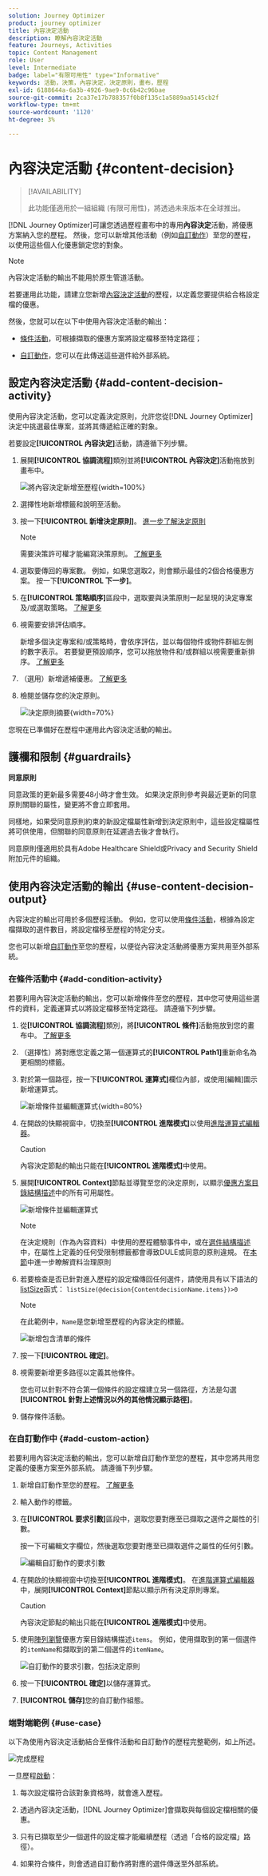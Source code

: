 ```yaml
---
solution: Journey Optimizer
product: journey optimizer
title: 內容決定活動
description: 瞭解內容決定活動
feature: Journeys, Activities
topic: Content Management
role: User
level: Intermediate
badge: label="有限可用性" type="Informative"
keywords: 活動，決策，內容決定，決定原則，畫布，歷程
exl-id: 6188644a-6a3b-4926-9ae9-0c6b42c96bae
source-git-commit: 2ca37e17b788357f0b8f135c1a5889aa5145cb2f
workflow-type: tm+mt
source-wordcount: '1120'
ht-degree: 3%

---
```


# 內容決定活動 {#content-decision}

>[!AVAILABILITY]
>
>此功能僅適用於一組組織 (有限可用性)，將透過未來版本在全球推出。

[!DNL Journey Optimizer]可讓您透過歷程畫布中的專用&#x200B;**內容決定**&#x200B;活動，將優惠方案納入您的歷程。 然後，您可以新增其他活動（例如[自訂動作](../action/about-custom-action-configuration.md)）至您的歷程，以使用這些個人化優惠鎖定您的對象。

>[!NOTE]
>
>內容決定活動的輸出不能用於原生管道活動。

若要運用此功能，請建立您新增[內容決定活動](#add-content-decision-activity)的歷程，以定義您要提供給合格設定檔的優惠。

然後，您就可以在以下中使用內容決定活動的輸出：

* [條件活動](#add-condition-activity)，可根據擷取的優惠方案將設定檔移至特定路徑；

* [自訂動作](#add-custom-action)，您可以在此傳送這些選件給外部系統。

## 設定內容決定活動 {#add-content-decision-activity}

使用內容決定活動，您可以定義決定原則，允許您從[!DNL Journey Optimizer]決定中挑選最佳專案，並將其傳遞給正確的對象。

<!--Their goal is to select the best offers for each profile, while the campaign/journey authoring allows you to indicate how the selected decision items should be presented, including which item attributes to be included in the message.-->

若要設定&#x200B;**[!UICONTROL 內容決定]**&#x200B;活動，請遵循下列步驟。

1. 展開&#x200B;**[!UICONTROL 協調流程]**&#x200B;類別並將&#x200B;**[!UICONTROL 內容決定]**&#x200B;活動拖放到畫布中。

   ![將內容決定新增至歷程](assets/journey-content-decision.png){width=100%}

1. 選擇性地新增標籤和說明至活動。

1. 按一下&#x200B;**[!UICONTROL 新增決定原則]**。 [進一步了解決定原則](../experience-decisioning/create-decision.md)

   >[!NOTE]
   >
   >需要決策許可權才能編寫決策原則。 [了解更多](../experience-decisioning/gs-experience-decisioning.md#steps)

1. 選取要傳回的專案數。 例如，如果您選取2，則會顯示最佳的2個合格優惠方案。 按一下&#x200B;**[!UICONTROL 下一步]**。

1. 在&#x200B;**[!UICONTROL 策略順序]**&#x200B;區段中，選取要與決策原則一起呈現的決定專案及/或選取策略。 [了解更多](../experience-decisioning/create-decision.md#select)

1. 視需要安排評估順序。

   新增多個決定專案和/或策略時，會依序評估，並以每個物件或物件群組左側的數字表示。 若要變更預設順序，您可以拖放物件和/或群組以視需要重新排序。 [了解更多](../experience-decisioning/create-decision.md#evaluation-order)

1. （選用）新增遞補優惠。 [了解更多](../experience-decisioning/create-decision.md#fallback)

1. 檢閱並儲存您的決定原則。

   ![決定原則摘要](assets/journey-content-decision-policy.png){width=70%}<!--reshoot or change screen-->

您現在已準備好在歷程中運用此內容決定活動的輸出。

## 護欄和限制 {#guardrails}

**同意原則**

同意政策的更新最多需要48小時才會生效。 如果決定原則參考與最近更新的同意原則關聯的屬性，變更將不會立即套用。

同樣地，如果受同意原則約束的新設定檔屬性新增到決定原則中，這些設定檔屬性將可供使用，但關聯的同意原則在延遲過去後才會執行。

同意原則僅適用於具有Adobe Healthcare Shield或Privacy and Security Shield附加元件的組織。

## 使用內容決定活動的輸出 {#use-content-decision-output}

內容決定的輸出可用於多個歷程活動。 例如，您可以使用[條件活動](#add-condition-activity)，根據為設定檔擷取的選件數目，將設定檔移至歷程的特定分支。

您也可以新增[自訂動作](#add-custom-action)至您的歷程，以便從內容決定活動將優惠方案共用至外部系統。

### 在條件活動中 {#add-condition-activity}

若要利用內容決定活動的輸出，您可以新增條件至您的歷程，其中您可使用這些選件的資料，定義運算式以將設定檔移至特定路徑。 請遵循下列步驟。

1. 從&#x200B;**[!UICONTROL 協調流程]**&#x200B;類別，將&#x200B;**[!UICONTROL 條件]**&#x200B;活動拖放到您的畫布中。 [了解更多](condition-activity.md#add-condition-activity)

1. （選擇性）將對應您定義之第一個運算式的&#x200B;**[!UICONTROL Path1]**&#x200B;重新命名為更相關的標籤。

1. 對於第一個路徑，按一下&#x200B;**[!UICONTROL 運算式]**&#x200B;欄位內部，或使用[編輯]圖示新增運算式。

   ![新增條件並編輯運算式](assets/journey-content-decision-condition.png){width=80%}

1. 在開啟的快顯視窗中，切換至&#x200B;**[!UICONTROL 進階模式]**&#x200B;以使用[進階運算式編輯器](expression/expressionadvanced.md)。

   >[!CAUTION]
   >
   >內容決定節點的輸出只能在&#x200B;**[!UICONTROL 進階模式]**&#x200B;中使用。

1. 展開&#x200B;**[!UICONTROL Context]**&#x200B;節點並導覽至您的決定原則，以顯示[優惠方案目錄結構描述](../experience-decisioning/catalogs.md#access-catalog-schema)中的所有可用屬性。

   ![新增條件並編輯運算式](assets/journey-content-decision-context.png)

   >[!NOTE]
   >
   >在決定規則（作為內容資料）中使用的歷程體驗事件中，或在[選件結構描述](../experience-decisioning/catalogs.md#access-catalog-schema)中，在屬性上定義的任何受限制標籤都會導致DULE或同意的原則違規。 在[本節](../action/action-privacy.md)中進一步瞭解資料治理原則

1. 若要檢查是否已針對進入歷程的設定檔傳回任何選件，請使用具有以下語法的[listSize](functions/functionlistsize.md)函式： `listSize(@decision{ContentdecisionName.items})>0`

   >[!NOTE]
   >
   >在此範例中，`Name`是您新增至歷程的內容決定的標籤。

   ![新增包含清單](assets/journey-content-decision-condition-list.png)的條件

1. 按一下&#x200B;**[!UICONTROL 確定]**。

1. 視需要新增更多路徑以定義其他條件。

   您也可以針對不符合第一個條件的設定檔建立另一個路徑，方法是勾選&#x200B;**[!UICONTROL 針對上述情況以外的其他情況顯示路徑]**。<!--These profiles will then exit the journey if no other activity is added in that path.-->

1. 儲存條件活動。

### 在自訂動作中 {#add-custom-action}

若要利用內容決定活動的輸出，您可以新增自訂動作至您的歷程，其中您將共用您定義的優惠方案至外部系統。 請遵循下列步驟。

1. 新增自訂動作至您的歷程。 [了解更多](../action/about-custom-action-configuration.md)

1. 輸入動作的標籤。

1. 在&#x200B;**[!UICONTROL 要求引數]**&#x200B;區段中，選取您要對應至已擷取之選件之屬性的引數。

   按一下可編輯文字欄位，然後選取您要對應至已擷取選件之屬性的任何引數。

   ![編輯自訂動作的要求引數](assets/journey-content-decision-custom-action-param.png)

1. 在開啟的快顯視窗中切換至&#x200B;**[!UICONTROL 進階模式]**。 在[進階運算式編輯器](expression/expressionadvanced.md)中，展開&#x200B;**[!UICONTROL Context]**&#x200B;節點以顯示所有決定原則專案。

   >[!CAUTION]
   >
   >內容決定節點的輸出只能在&#x200B;**[!UICONTROL 進階模式]**&#x200B;中使用。

1. 使用[陣列瀏覽](../experience-decisioning/catalogs.md#access-catalog-schema)優惠方案目錄結構描述`items`。 例如，使用擷取到的第一個選件的`itemName`和擷取到的第二個選件的`itemName`。

   ![自訂動作的要求引數，包括決定原則](assets/journey-content-decision-custom-action-param-ex.png)

1. 按一下&#x200B;**[!UICONTROL 確定]**&#x200B;以儲存運算式。

1. **[!UICONTROL 儲存]**&#x200B;您的自訂動作組態。

### 端對端範例 {#use-case}

以下為使用內容決定活動結合至條件活動和自訂動作的歷程完整範例，如上所述。

![完成歷程](assets/journey-content-decision-full-journey.png)

<!--When all activities are properly configured and saved, [publish](publishing-the-journey.md) your journey.-->

一旦歷程[啟動](publishing-the-journey.md)：

<!--* Profiles who enter the journey and are eligible for at least one offer are targeted by the custom action.

* If no offer is returned for a profile, they are excluded from the custom action.-->

1. 每次設定檔符合該對象資格時，就會進入歷程。

1. 透過內容決定活動，[!DNL Journey Optimizer]會擷取與每個設定檔相關的優惠。

1. 只有已擷取至少一個選件的設定檔才能繼續歷程（透過「合格的設定檔」路徑）。

1. 如果符合條件，則會透過自訂動作將對應的選件傳送至外部系統。
